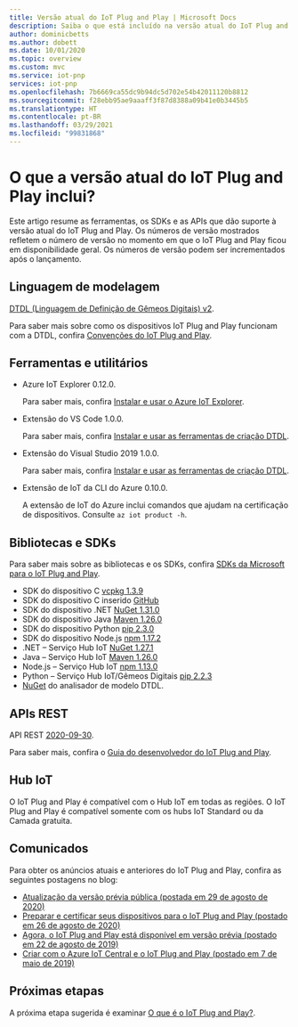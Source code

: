 ```yaml
---
title: Versão atual do IoT Plug and Play | Microsoft Docs
description: Saiba o que está incluído na versão atual do IoT Plug and Play.
author: dominicbetts
ms.author: dobett
ms.date: 10/01/2020
ms.topic: overview
ms.custom: mvc
ms.service: iot-pnp
services: iot-pnp
ms.openlocfilehash: 7b6669ca55dc9b94dc5d702e54b42011120b8812
ms.sourcegitcommit: f28ebb95ae9aaaff3f87d8388a09b41e0b3445b5
ms.translationtype: HT
ms.contentlocale: pt-BR
ms.lasthandoff: 03/29/2021
ms.locfileid: "99831868"
---
```

# <a name="what-is-in-the-current-iot-plug-and-play-release"></a>O que a versão atual do IoT Plug and Play inclui?

Este artigo resume as ferramentas, os SDKs e as APIs que dão suporte à versão atual do IoT Plug and Play. Os números de versão mostrados refletem o número de versão no momento em que o IoT Plug and Play ficou em disponibilidade geral. Os números de versão podem ser incrementados após o lançamento.

## <a name="modeling-language"></a>Linguagem de modelagem

[DTDL (Linguagem de Definição de Gêmeos Digitais) v2](https://github.com/Azure/opendigitaltwins-dtdl).

Para saber mais sobre como os dispositivos IoT Plug and Play funcionam com a DTDL, confira [Convenções do IoT Plug and Play](concepts-convention.md).

## <a name="tools-and-utilities"></a>Ferramentas e utilitários

- Azure IoT Explorer 0.12.0.

    Para saber mais, confira [Instalar e usar o Azure IoT Explorer](howto-use-iot-explorer.md).

- Extensão do VS Code 1.0.0.

    Para saber mais, confira [Instalar e usar as ferramentas de criação DTDL](howto-use-dtdl-authoring-tools.md).

- Extensão do Visual Studio 2019 1.0.0.

    Para saber mais, confira [Instalar e usar as ferramentas de criação DTDL](howto-use-dtdl-authoring-tools.md).

- Extensão de IoT da CLI do Azure 0.10.0.

    A extensão de IoT do Azure inclui comandos que ajudam na certificação de dispositivos. Consulte `az iot product -h`.

## <a name="libraries-and-sdks"></a>Bibliotecas e SDKs

Para saber mais sobre as bibliotecas e os SDKs, confira [SDKs da Microsoft para o IoT Plug and Play](libraries-sdks.md).

- SDK do dispositivo C [vcpkg 1.3.9](https://github.com/Azure/azure-iot-sdk-c/blob/master/doc/setting_up_vcpkg.md)
- SDK do dispositivo C inserido [GitHub](https://github.com/Azure/azure-sdk-for-c/)
- SDK do dispositivo .NET [NuGet 1.31.0](https://www.nuget.org/packages/Microsoft.Azure.Devices.Client)
- SDK do dispositivo Java [Maven 1.26.0](https://mvnrepository.com/artifact/com.microsoft.azure.sdk.iot/iot-device-client)
- SDK do dispositivo Python [pip 2.3.0](https://pypi.org/project/azure-iot-device/)
- SDK do dispositivo Node.js [npm 1.17.2](https://www.npmjs.com/package/azure-iot-device)
- .NET – Serviço Hub IoT [NuGet 1.27.1](https://www.nuget.org/packages/Microsoft.Azure.Devices )
- Java – Serviço Hub IoT [Maven 1.26.0](https://mvnrepository.com/artifact/com.microsoft.azure.sdk.iot/iot-service-client/1.26.0)
- Node.js – Serviço Hub IoT [npm 1.13.0](https://www.npmjs.com/package/azure-iothub)
- Python – Serviço Hub IoT/Gêmeos Digitais [pip 2.2.3](https://pypi.org/project/azure-iot-hub)
- [NuGet](https://www.nuget.org/packages/Microsoft.Azure.DigitalTwins.Parser) do analisador de modelo DTDL.

## <a name="rest-apis"></a>APIs REST

API REST [2020-09-30](/rest/api/iothub).

Para saber mais, confira o [Guia do desenvolvedor do IoT Plug and Play](concepts-developer-guide-service.md).

## <a name="iot-hub"></a>Hub IoT

O IoT Plug and Play é compatível com o Hub IoT em todas as regiões. O IoT Plug and Play é compatível somente com os hubs IoT Standard ou da Camada gratuita.

## <a name="announcements"></a>Comunicados

Para obter os anúncios atuais e anteriores do IoT Plug and Play, confira as seguintes postagens no blog:

- [Atualização da versão prévia pública (postada em 29 de agosto de 2020)](https://techcommunity.microsoft.com/t5/internet-of-things/add-quot-plug-and-play-quot-to-your-iot-solutions/ba-p/1548531)
- [Preparar e certificar seus dispositivos para o IoT Plug and Play (postado em 26 de agosto de 2020)](https://azure.microsoft.com/blog/prepare-and-certify-your-devices-for-iot-plug-and-play/)
- [Agora, o IoT Plug and Play está disponível em versão prévia (postado em 22 de agosto de 2019)](https://azure.microsoft.com/blog/iot-plug-and-play-is-now-available-in-preview/)
- [Criar com o Azure IoT Central e o IoT Plug and Play (postado em 7 de maio de 2019)](https://azure.microsoft.com/blog/build-with-azure-iot-central-and-iot-plug-and-play/)

## <a name="next-steps"></a>Próximas etapas

A próxima etapa sugerida é examinar [O que é o IoT Plug and Play?](overview-iot-plug-and-play.md).